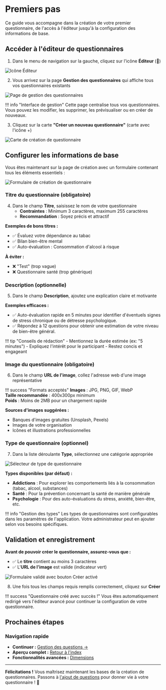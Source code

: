 # Premiers pas

Ce guide vous accompagne dans la création de votre premier questionnaire, de l'accès à l'éditeur jusqu'à la configuration des informations de base.

## Accéder à l'éditeur de questionnaires

1. Dans le menu de navigation sur la gauche, cliquez sur l'icône **Éditeur** (📝)

<img src="../../images/creation-questionnaires/01-navigation-menu.png" alt="Icône Éditeur" class="small">

2. Vous arrivez sur la page **Gestion des questionnaires** qui affiche tous vos questionnaires existants

<img src="../../images/creation-questionnaires/02-quiz-management-page.png" alt="Page de gestion des questionnaires" class="large">

!!! info "Interface de gestion"
    Cette page centralise tous vos questionnaires. Vous pouvez les modifier, les supprimer, les prévisualiser ou en créer de nouveaux.

3. Cliquez sur la carte **"Créer un nouveau questionnaire"** (carte avec l'icône +)

<img src="../../images/creation-questionnaires/03-create-quiz-card.png" alt="Carte de création de questionnaire" class="small">

## Configurer les informations de base

Vous êtes maintenant sur la page de création avec un formulaire contenant tous les éléments essentiels :

<img src="../../images/creation-questionnaires/04-creation-form.png" alt="Formulaire de création de questionnaire" class="large">

### Titre du questionnaire (obligatoire)

4. Dans le champ **Titre**, saisissez le nom de votre questionnaire
   - **Contraintes** : Minimum 3 caractères, maximum 255 caractères
   - **Recommandation** : Soyez précis et attractif

**Exemples de bons titres :**  
- ✅ Évaluez votre dépendance au tabac  
- ✅ Bilan bien-être mental  
- ✅ Auto-évaluation : Consommation d'alcool à risque  

**À éviter :**  
- ❌ "Test" (trop vague)  
- ❌ Questionnaire santé (trop générique)

### Description (optionnelle)

5. Dans le champ **Description**, ajoutez une explication claire et motivante

**Exemples efficaces :**   
- ✅ Auto-évaluation rapide en 5 minutes pour identifier d'éventuels signes de stress chronique ou de détresse psychologique.  
- ✅ Répondez à 12 questions pour obtenir une estimation de votre niveau de bien-être général.  

!!! tip "Conseils de rédaction"
    - Mentionnez la durée estimée (ex: "5 minutes")
    - Expliquez l'intérêt pour le participant
    - Restez concis et engageant

### Image du questionnaire (obligatoire)

6. Dans le champ **URL de l'image**, collez l'adresse web d'une image représentative

!!! success "Formats acceptés"
    **Images** : JPG, PNG, GIF, WebP  
    **Taille recommandée** : 400x300px minimum  
    **Poids** : Moins de 2MB pour un chargement rapide

**Sources d'images suggérées :**  
- Banques d'images gratuites (Unsplash, Pexels)  
- Images de votre organisation  
- Icônes et illustrations professionnelles  

### Type de questionnaire (optionnel)

7. Dans la liste déroulante **Type**, sélectionnez une catégorie appropriée

<img src="../../images/creation-questionnaires/06-type-selector.png" alt="Sélecteur de type de questionnaire" class="large">

**Types disponibles (par défaut) :**

- **Addictions** : Pour explorer les comportements liés à la consommation (tabac, alcool, substances)  
- **Santé** : Pour la prévention concernant la santé de manière générale  
- **Psychologie** : Pour des auto-évaluations du stress, anxiété, bien-être, etc.

!!! info "Gestion des types"
    Les types de questionnaires sont configurables dans les paramètres de l'application. Votre administrateur peut en ajouter selon vos besoins spécifiques.

## Validation et enregistrement

**Avant de pouvoir créer le questionnaire, assurez-vous que :**

- ✅ Le **titre** contient au moins 3 caractères
- ✅ L'**URL de l'image** est valide (indicateur vert)

<img src="../../images/creation-questionnaires/07-complete-quiz-form.png" alt="Formulaire validé avec bouton Créer activé" class="large">

8. Une fois tous les champs requis remplis correctement, cliquez sur **Créer**

!!! success "Questionnaire créé avec succès !"
    Vous êtes automatiquement redirigé vers l'éditeur avancé pour continuer la configuration de votre questionnaire.

## Prochaines étapes

### Navigation rapide

- **Continuer :** [Gestion des questions →](02-questions.md)
- **Aperçu complet :** [Retour à l'index](index.md)
- **Fonctionnalités avancées :** [Dimensions](03-dimensions.md)

---

**Félicitations !** Vous maîtrisez maintenant les bases de la création de questionnaires. Passons à [l'ajout de questions](02-questions.md) pour donner vie à votre questionnaire ! 🚀